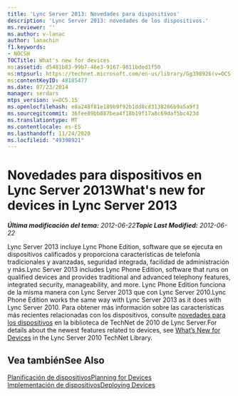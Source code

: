```yaml
---
title: 'Lync Server 2013: Novedades para dispositivos'
description: 'Lync Server 2013: novedades de los dispositivos.'
ms.reviewer: ''
ms.author: v-lanac
author: lanachin
f1.keywords:
- NOCSH
TOCTitle: What's new for devices
ms:assetid: d5481b83-99b7-46e3-9167-9811bded1f50
ms:mtpsurl: https://technet.microsoft.com/en-us/library/Gg398926(v=OCS.15)
ms:contentKeyID: 48185477
ms.date: 07/23/2014
manager: serdars
mtps_version: v=OCS.15
ms.openlocfilehash: e8a248f81e189b9f92b1dd8cd3138266b9a5a9f3
ms.sourcegitcommit: 36fee89bb887bea4f18b19f17a8c69daf5bc423d
ms.translationtype: MT
ms.contentlocale: es-ES
ms.lasthandoff: 11/24/2020
ms.locfileid: "49398921"
---
```

# <a name="whats-new-for-devices-in-lync-server-2013"></a><span data-ttu-id="e3943-103">Novedades para dispositivos en Lync Server 2013</span><span class="sxs-lookup"><span data-stu-id="e3943-103">What's new for devices in Lync Server 2013</span></span>

<div data-xmlns="http://www.w3.org/1999/xhtml">

<div class="topic" data-xmlns="http://www.w3.org/1999/xhtml" data-msxsl="urn:schemas-microsoft-com:xslt" data-cs="https://msdn.microsoft.com/">

<div data-asp="https://msdn2.microsoft.com/asp">



</div>

<div id="mainSection">

<div id="mainBody"><span data-ttu-id="e3943-104">

<span> </span></span><span class="sxs-lookup"><span data-stu-id="e3943-104">

<span> </span></span></span>

<span data-ttu-id="e3943-105">_**Última modificación del tema:** 2012-06-22_</span><span class="sxs-lookup"><span data-stu-id="e3943-105">_**Topic Last Modified:** 2012-06-22_</span></span>

<span data-ttu-id="e3943-106">Lync Server 2013 incluye Lync Phone Edition, software que se ejecuta en dispositivos calificados y proporciona características de telefonía tradicionales y avanzadas, seguridad integrada, facilidad de administración y más.</span><span class="sxs-lookup"><span data-stu-id="e3943-106">Lync Server 2013 includes Lync Phone Edition, software that runs on qualified devices and provides traditional and advanced telephony features, integrated security, manageability, and more.</span></span> <span data-ttu-id="e3943-107">Lync Phone Edition funciona de la misma manera con Lync Server 2013 que con Lync Server 2010.</span><span class="sxs-lookup"><span data-stu-id="e3943-107">Lync Phone Edition works the same way with Lync Server 2013 as it does with Lync Server 2010.</span></span> <span data-ttu-id="e3943-108">Para obtener más información sobre las características más recientes relacionadas con los dispositivos, consulte [novedades para los dispositivos](https://go.microsoft.com/fwlink/p/?linkid=256490) en la biblioteca de TechNet de 2010 de Lync Server.</span><span class="sxs-lookup"><span data-stu-id="e3943-108">For details about the newest features related to devices, see [What’s New for Devices](https://go.microsoft.com/fwlink/p/?linkid=256490) in the Lync Server 2010 TechNet Library.</span></span>

<div>

## <a name="see-also"></a><span data-ttu-id="e3943-109">Vea también</span><span class="sxs-lookup"><span data-stu-id="e3943-109">See Also</span></span>


[<span data-ttu-id="e3943-110">Planificación de dispositivos</span><span class="sxs-lookup"><span data-stu-id="e3943-110">Planning for Devices</span></span>](https://go.microsoft.com/fwlink/p/?linkid=256483)  
[<span data-ttu-id="e3943-111">Implementación de dispositivos</span><span class="sxs-lookup"><span data-stu-id="e3943-111">Deploying Devices</span></span>](https://go.microsoft.com/fwlink/p/?linkid=256484)  
  

<span data-ttu-id="e3943-112"></div>

</div>

<span> </span>

</div>

</div>

</span><span class="sxs-lookup"><span data-stu-id="e3943-112"></div>

</div>

<span> </span>

</div>

</div>

</span></span></div>

